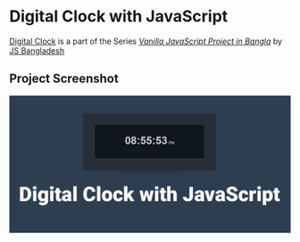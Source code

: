 # Digital Clock with JavaScript

[Digital Clock][1] is a part of the Series [_Vanilla JavaScript Project in Bangla_][2] by [JS Bangladesh][3]

[1]: https://google.com 'Digital Clock with JavaScript'
[2]: https://www.youtube.com 'Full Playlist'
[3]: https://selimezaswadhin.com 'Official Website'

## Project Screenshot

<img src="./screenshot.jpg">
